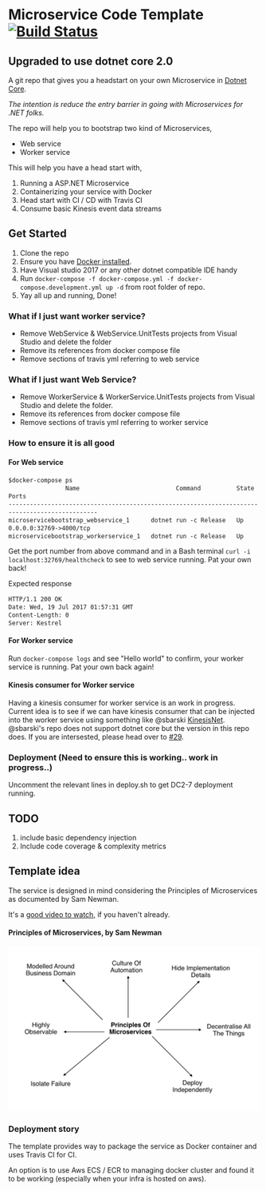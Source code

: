 # Microservice Code Template [![Build Status](https://travis-ci.org/PageUpPeopleOrg/microservice-bootstrap.svg?branch=master)](https://travis-ci.org/PageUpPeopleOrg/microservice-bootstrap)

## Upgraded to use dotnet core 2.0 

A git repo that gives you a headstart on your own Microservice in [Dotnet Core](https://www.microsoft.com/net/core).

*_The intention is reduce the entry barrier in going with Microservices for .NET folks._*

The repo will help you to bootstrap two kind of Microservices,
* Web service
* Worker service

This will help you have a head start with,

1. Running a ASP.NET Microservice
2. Containerizing your service with Docker
3. Head start with CI / CD with Travis CI
4. Consume basic Kinesis event data streams

## Get Started

1. Clone the repo
2. Ensure you have [Docker installed](https://store.docker.com/search?offering=community&type=edition).
3. Have Visual studio 2017 or any other dotnet compatible IDE handy
5. Run `docker-compose -f docker-compose.yml -f docker-compose.development.yml up -d` from root folder of repo.
6. Yay all up and running, Done!

### What if I just want worker service?
* Remove WebService & WebService.UnitTests projects from Visual Studio and delete the folder
* Remove its references from docker compose file
* Remove sections of travis yml referring to web service

### What if I just want Web Service?
* Remove WorkerService & WorkerService.UnitTests projects from Visual Studio and delete the folder.
* Remove its references from docker compose file
* Remove sections of travis yml referring to worker service

### How to ensure it is all good

#### For Web service
```
$docker-compose ps
                Name                           Command          State            Ports
-----------------------------------------------------------------------------------------------
microservicebootstrap_webservice_1      dotnet run -c Release   Up      0.0.0.0:32769->4000/tcp
microservicebootstrap_workerservice_1   dotnet run -c Release   Up
```

Get the port number from above command and in a Bash terminal `curl -i localhost:32769/healthcheck`
to see to web service running. Pat your own back!

Expected response
```
HTTP/1.1 200 OK
Date: Wed, 19 Jul 2017 01:57:31 GMT
Content-Length: 0
Server: Kestrel
```

#### For Worker service
Run `docker-compose logs` and see "Hello world" to confirm, your worker service is running. Pat your own back again!

#### Kinesis consumer for Worker service
Having a kinesis consumer for worker service is an work in progress.
Current idea is to see if we can have kinesis consumer that can be injected into the worker service using something like @sbarski [KinesisNet](https://github.com/sbarski/KinesisNet). @sbarski's repo does not support dotnet core but the version in this repo does. If you are intersested, please head over to [#29](/../../issues/29).

### Deployment (Need to ensure this is working.. work in progress..)

Uncomment the relevant lines in deploy.sh to get DC2-7 deployment running.

## TODO

1. include basic dependency injection
2. Include code coverage & complexity metrics

## Template idea

The service is designed in mind considering the Principles of Microservices as documented by Sam Newman.

It's a [good video to watch](https://vimeo.com/131632250), if you haven't already.

#### Principles of Microservices, by Sam Newman

![Sam Newman's Principles of Microservices](https://raw.githubusercontent.com/PageUpPeopleOrg/microservice-bootstrap/master/principles.png "Principles of Microservices, by Sam Newman")

### Deployment story
The template provides way to package the service as Docker container and uses Travis CI for CI.

An option is to use Aws ECS / ECR to managing docker cluster and found it to be working (especially when your infra is hosted on aws).
